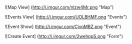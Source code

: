 ![Map View] (http://i.imgur.com/nlzw4Mr.png "Map")

![Events View] (http://i.imgur.com/UOLBHMF.png "Events")

![Event Show] (http://i.imgur.com/CjvqMBZ.png "Event")

![Create Event] (http://i.imgur.com/2wehppS.png "Form")
